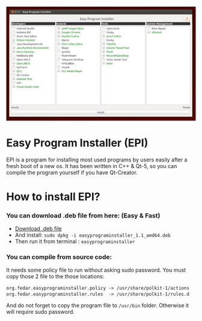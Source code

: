 ![Snapshot](https://github.com/eminfedar/easyprograminstaller/raw/master/snap1.jpg)
# Easy Program Installer (EPI)
EPI is a program for installing most used programs by users easily after a fresh boot of a new os.
It has been written in C++ & Qt-5, so you can compile the program yourself if you have Qt-Creator.

# How to install EPI?
### You can download .deb file from here: (Easy & Fast)
* [Download .deb file](https://github.com/eminfedar/easyprograminstaller/releases/download/v1.1/easyprograminstaller_1.1_amd64.deb)
* And install: `sudo dpkg -i easyprograminstaller_1.1_amd64.deb`
* Then run it from terminal : `easyprograminstaller`

### You can compile from source code:
It needs some policy file to run without asking sudo password.
You must copy those 2 file to the those locations:
```
org.fedar.easyprograminstaller.policy -> /usr/share/polkit-1/actions
org.fedar.easyprograminstaller.rules  -> /usr/share/polkit-1/rules.d
```
And do not forget to copy the program file to `/usr/bin` folder.
Otherwise it will require sudo password.
